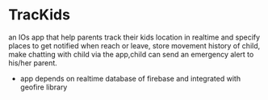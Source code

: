 # TracKids 
an IOs app that help parents track their kids location in realtime and specify places to get notified when reach or leave, store movement history of child, make chatting with child via the app,child can send an emergency alert to his/her parent.
- app depends on realtime database of firebase and integrated with geofire library
